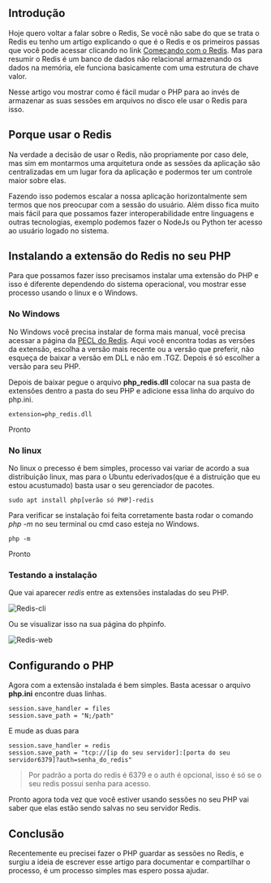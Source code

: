 ## Introdução

Hoje quero voltar a falar sobre o Redis, Se você não sabe do que se trata o Redis eu tenho um artigo explicando o que é o Redis e os primeiros passas que você pode acessar clicando no link [Começando com o Redis](https://diogobemfica.com.br/comecando-com-o-redis/). Mas para resumir o Redis é um banco de dados não relacional armazenando os dados na memória, ele funciona basicamente com uma estrutura de chave valor.

Nesse artigo vou mostrar como é fácil mudar o PHP para ao invés de armazenar as suas sessões em arquivos no disco ele usar o Redis para isso.

## Porque usar o Redis

Na verdade a decisão de usar o Redis, não propriamente por caso dele, mas sim em montarmos uma arquitetura onde as sessões da aplicação são centralizadas em um lugar fora da aplicação e podermos ter um controle maior sobre elas.

Fazendo isso podemos escalar a nossa aplicação horizontalmente sem termos que nos preocupar com a sessão do usuário. Além disso fica muito mais fácil para que possamos fazer interoperabilidade entre linguagens e outras tecnologias, exemplo podemos fazer o NodeJs ou Python ter acesso ao usuário logado no sistema.

## Instalando a extensão do Redis no seu PHP

Para que possamos fazer isso precisamos instalar uma extensão do PHP e isso é diferente dependendo do sistema operacional, vou mostrar esse processo usando o linux e o Windows.

### No Windows

No Windows você precisa instalar de forma mais manual, você precisa acessar a página da [PECL do Redis](https://pecl.php.net/package/redis). Aqui você encontra todas as versões da extensão, escolha a versão mais recente ou a versão que preferir, não esqueça de baixar a versão em DLL e não em .TGZ. Depois é só escolher a versão para seu PHP.

Depois de baixar pegue o arquivo **php_redis.dll** colocar na sua pasta de extensões dentro a pasta do seu PHP e adicione essa linha do arquivo do php.ini.
```shel
extension=php_redis.dll
```
Pronto

### No linux
No linux o precesso é bem simples, processo vai variar de acordo a sua distribuição linux, mas para o Ubuntu ederivados(que é a distruição que eu estou acustumado) basta usar o seu gerenciador de pacotes. 
```shel
sudo apt install php[verão só PHP]-redis
```

Para verificar se instalação foi feita corretamente basta rodar o comando *php -m* no seu terminal ou cmd caso esteja no Windows.
```shel
php -m
```
Pronto

### Testando a instalação

Que vai aparecer *redis* entre as extensões instaladas do seu PHP.

![Redis-cli](https://diogobemfica.com.br/multimidia/2019_02_20_redis-cli.png)

Ou se visualizar isso na sua página do phpinfo.

![Redis-web](https://diogobemfica.com.br/multimidia/2019_02_20_redis-web.png)

## Configurando o PHP

Agora com a extensão instalada é bem simples. Basta acessar o arquivo **php.ini** encontre duas linhas.

```shel
session.save_handler = files
session.save_path = "N;/path"
```

E mude as duas para
```shel
session.save_handler = redis
session.save_path = "tcp://[ip do seu servidor]:[porta do seu servidor6379]?auth=senha_do_redis"
```
 > Por padrão a porta do redis é 6379 e o auth é opcional, isso é só se o seu redis possui senha para acesso.

Pronto agora toda vez que você estiver usando sessões no seu PHP vai saber que elas estão sendo salvas no seu servidor Redis.

## Conclusão
Recentemente eu precisei fazer o PHP guardar as sessões no Redis, e surgiu a ideia de escrever esse artigo para documentar e compartilhar o processo, é um processo simples mas espero possa ajudar.